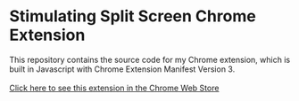# Stimulating Split Screen Chrome Extension
This repository contains the source code for my Chrome extension, which is built in Javascript with Chrome Extension Manifest Version 3.
</br></br>
[Click here to see this extension in the Chrome Web Store](https://chrome.google.com/webstore/detail/stimulating-split-screen/eiofmldbnffekfojgldjgeebnjeblhgc)
